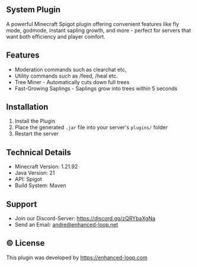 ## System Plugin

A powerful Minecraft Spigot plugin offering convenient features like fly mode, godmode, instant sapling growth, and more - perfect for servers that want both efficiency and player comfort.

## Features

- Moderation commands such as clearchat etc,
- Utility commands such as /feed, /heal etc.
- Tree Miner - Automatically cuts down full trees
- Fast-Growing Saplings - Saplings grow into trees within 5 seconds

## Installation

1. Install the Plugin
2. Place the generated `.jar` file into your server's `plugins/` folder
3. Restart the server

## Technical Details

- Minecraft Version: 1.21.92
- Java Version: 21
- API: Spigot
- Build System: Maven

## Support
- Join our Discord-Server: https://discord.gg/zQRYbaXgNa
- Send an Email: andre@enhanced-loop.net

## © License

This plugin was developed by https://enhanced-loop.com